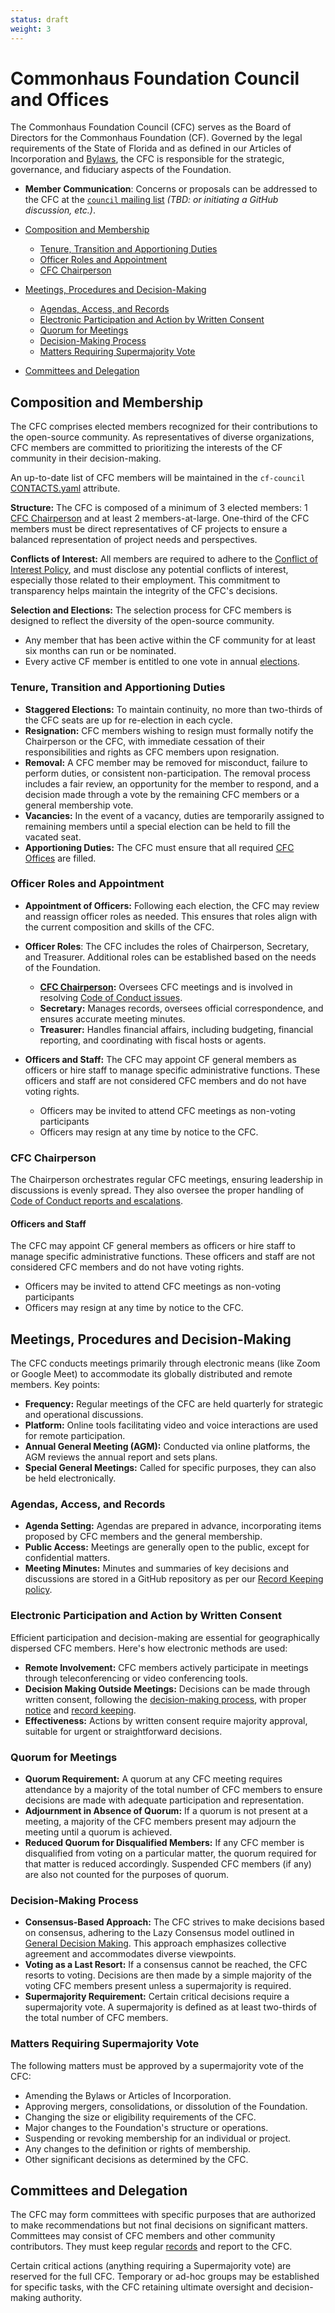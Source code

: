 ```yaml
---
status: draft
weight: 3
---
```

# Commonhaus Foundation Council and Offices

The Commonhaus Foundation Council (CFC) serves as the Board of Directors for the Commonhaus Foundation (CF). Governed by the legal requirements of the State of Florida and as defined in our Articles of Incorporation and [Bylaws][bylaws], the CFC is responsible for the strategic, governance, and fiduciary aspects of the Foundation. 

- **Member Communication**: Concerns or proposals can be addressed to the CFC at the [`council` mailing list][CONTACTS.yaml] *(TBD: or initiating a GitHub discussion, etc.)*.

- [Composition and Membership](#composition-and-membership)
  - [Tenure, Transition and Apportioning Duties](#tenure-transition-and-apportioning-duties)
  - [Officer Roles and Appointment](#officer-roles-and-appointment)
  - [CFC Chairperson](#cfc-chairperson)
- [Meetings, Procedures and Decision-Making](#meetings-procedures-and-decision-making)
  - [Agendas, Access, and Records](#agendas-access-and-records)
  - [Electronic Participation and Action by Written Consent](#electronic-participation-and-action-by-written-consent)
  - [Quorum for Meetings](#quorum-for-meetings)
  - [Decision-Making Process](#decision-making-process)
  - [Matters Requiring Supermajority Vote](#matters-requiring-supermajority-vote)
- [Committees and Delegation](#committees-and-delegation)

## Composition and Membership

The CFC comprises elected members recognized for their contributions to the open-source community. As representatives of diverse organizations, CFC members are committed to prioritizing the interests of the CF community in their decision-making.

An up-to-date list of CFC members will be maintained in the `cf-council` [CONTACTS.yaml][] attribute.

**Structure:** The CFC is composed of a minimum of 3 elected members: 1 [CFC Chairperson](#cfc-chairperson) and at least 2 members-at-large. One-third of the CFC members must be direct representatives of CF projects to ensure a balanced representation of project needs and perspectives.

**Conflicts of Interest:** All members are required to adhere to the [Conflict of Interest Policy][coi-policy], and must disclose any potential conflicts of interest, especially those related to their employment. This commitment to transparency helps maintain the integrity of the CFC's decisions.

**Selection and Elections:** The selection process for CFC members is designed to reflect the diversity of the open-source community.

- Any member that has been active within the CF community for at least six months can run or be nominated.
- Every active CF member is entitled to one vote in annual [elections][].

### Tenure, Transition and Apportioning Duties

- **Staggered Elections:** To maintain continuity, no more than two-thirds of the CFC seats are up for re-election in each cycle.
- **Resignation:** CFC members wishing to resign must formally notify the Chairperson or the CFC, with immediate cessation of their responsibilities and rights as CFC members upon resignation.
- **Removal:** A CFC member may be removed for misconduct, failure to perform duties, or consistent non-participation. The removal process includes a fair review, an opportunity for the member to respond, and a decision made through a vote by the remaining CFC members or a general membership vote.
- **Vacancies:** In the event of a vacancy, duties are temporarily assigned to remaining members until a special election can be held to fill the vacated seat.
- **Apportioning Duties:** The CFC must ensure that all required [CFC Offices](#officer-roles-and-appointment) are filled. 

### Officer Roles and Appointment

- **Appointment of Officers:** Following each election, the CFC may review and reassign officer roles as needed. This ensures that roles align with the current composition and skills of the CFC.

- **Officer Roles**: The CFC includes the roles of Chairperson, Secretary, and Treasurer. Additional roles can be established based on the needs of the Foundation.

  - **[CFC Chairperson](#cfc-chairperson):** Oversees CFC meetings and is involved in resolving [Code of Conduct issues][coc-reports].
  - **Secretary:** Manages records, oversees official correspondence, and ensures accurate meeting minutes.
  - **Treasurer:** Handles financial affairs, including budgeting, financial reporting, and coordinating with fiscal hosts or agents.

- **Officers and Staff:** The CFC may appoint CF general members as officers or hire staff to manage specific administrative functions. These officers and staff are not considered CFC members and do not have voting rights. 
  - Officers may be invited to attend CFC meetings as non-voting participants
  - Officers may resign at any time by notice to the CFC.

### CFC Chairperson

The Chairperson orchestrates regular CFC meetings, ensuring leadership in discussions is evenly spread. They also oversee the proper handling of [Code of Conduct reports and escalations][coc-reports].

#### Officers and Staff

The CFC may appoint CF general members as officers or hire staff to manage specific administrative functions. These officers and staff are not considered CFC members and do not have voting rights.

- Officers may be invited to attend CFC meetings as non-voting participants
- Officers may resign at any time by notice to the CFC.

## Meetings, Procedures and Decision-Making

The CFC conducts meetings primarily through electronic means (like Zoom or Google Meet) to accommodate its globally distributed and remote members. Key points:

- **Frequency:** Regular meetings of the CFC are held quarterly for strategic and operational discussions.
- **Platform:** Online tools facilitating video and voice interactions are used for remote participation.
- **Annual General Meeting (AGM):** Conducted via online platforms, the AGM reviews the annual report and sets plans.
- **Special General Meetings:** Called for specific purposes, they can also be held electronically.

### Agendas, Access, and Records

- **Agenda Setting:** Agendas are prepared in advance, incorporating items proposed by CFC members and the general membership.
- **Public Access:** Meetings are generally open to the public, except for confidential matters.
- **Meeting Minutes:** Minutes and summaries of key decisions and discussions are stored in a GitHub repository as per our [Record Keeping policy][records].

### Electronic Participation and Action by Written Consent

Efficient participation and decision-making are essential for geographically dispersed CFC members. Here's how electronic methods are used:

- **Remote Involvement:** CFC members actively participate in meetings through teleconferencing or video conferencing tools.
- **Decision Making Outside Meetings:** Decisions can be made through written consent, following the [decision-making process][consensus], with proper [notice][] and [record keeping][records].
- **Effectiveness:** Actions by written consent require majority approval, suitable for urgent or straightforward decisions.

### Quorum for Meetings

- **Quorum Requirement:** A quorum at any CFC meeting requires attendance by a majority of the total number of CFC members to ensure decisions are made with adequate participation and representation.
- **Adjournment in Absence of Quorum:** If a quorum is not present at a meeting, a majority of the CFC members present may adjourn the meeting until a quorum is achieved.
- **Reduced Quorum for Disqualified Members:** If any CFC member is disqualified from voting on a particular matter, the quorum required for that matter is reduced accordingly. Suspended CFC members (if any) are also not counted for the purposes of quorum.

### Decision-Making Process

- **Consensus-Based Approach:** The CFC strives to make decisions based on consensus, adhering to the Lazy Consensus model outlined in [General Decision Making](#general-decision-making). This approach emphasizes collective agreement and accommodates diverse viewpoints.
- **Voting as a Last Resort:** If a consensus cannot be reached, the CFC resorts to voting. Decisions are then made by a simple majority of the voting CFC members present unless a supermajority is required.
- **Supermajority Requirement:** Certain critical decisions require a supermajority vote. A supermajority is defined as at least two-thirds of the total number of CFC members.

### Matters Requiring Supermajority Vote

The following matters must be approved by a supermajority vote of the CFC:

- Amending the Bylaws or Articles of Incorporation.
- Approving mergers, consolidations, or dissolution of the Foundation.
- Changing the size or eligibility requirements of the CFC.
- Major changes to the Foundation's structure or operations.
- Suspending or revoking membership for an individual or project.
- Any changes to the definition or rights of membership.
- Other significant decisions as determined by the CFC.

## Committees and Delegation

The CFC may form committees with specific purposes that are authorized to make recommendations but not final decisions on significant matters. Committees may consist of CFC members and other community contributors. They must keep regular [records][] and report to the CFC.

Certain critical actions (anything requiring a Supermajority vote) are reserved for the full CFC. Temporary or ad-hoc groups may be established for specific tasks, with the CFC retaining ultimate oversight and decision-making authority.

[CONTACTS.yaml]: https://github.com/commonhaus/foundation-draft/blob/main/CONTACTS.yaml
[bylaws]: ./README.md
[coc-reports]: ../policies/code-of-conduct.md#handling-reports-and-escalations
[coi-policy]: ../policies/conflict-of-interest.md
[consensus]: ./5-decision-making.md#general-decision-making
[elections]: ./5-decision-making.md#elections
[notice]: ./6-notice-records.md#notice
[records]: ./6-notice-records.md#record-keeping